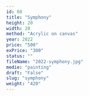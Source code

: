 ```yaml
---
id: 68
title: "Symphony"
height: 20
width: 20
method: "Acrylic on canvas"
year: 2022
price: "500"
exPrice: "300"
status: ""
fileName: "2022-symphony.jpg"
medie: "painting"
draft: "False"
slug: "symphony"
weight: "420"
---
```

